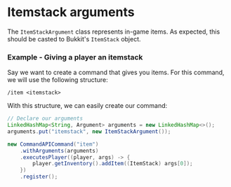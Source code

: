 # Itemstack arguments

The `ItemStackArgument` class represents in-game items. As expected, this should be casted to Bukkit's `ItemStack` object.

<div class="example">

### Example - Giving a player an itemstack

Say we want to create a command that gives you items. For this command, we will use the following structure:

```
/item <itemstack>
```

With this structure, we can easily create our command:

```java
// Declare our arguments
LinkedHashMap<String, Argument> arguments = new LinkedHashMap<>();
arguments.put("itemstack", new ItemStackArgument());

new CommandAPICommand("item")
    .withArguments(arguments)
    .executesPlayer((player, args) -> {
        player.getInventory().addItem((ItemStack) args[0]);
    })
    .register();
```

</div>